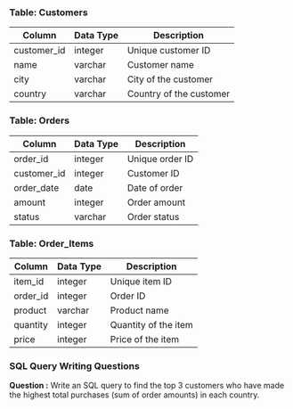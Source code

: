 ### Table: Customers

| Column | Data Type | Description |
| --- | --- | --- |
| customer_id | integer | Unique customer ID |
| name | varchar | Customer name |
| city | varchar | City of the customer |
| country | varchar | Country of the customer |

### Table: Orders

| Column | Data Type | Description |
| --- | --- | --- |
| order_id | integer | Unique order ID |
| customer_id | integer | Customer ID |
| order_date | date | Date of order |
| amount | integer | Order amount |
| status | varchar | Order status |

### Table: Order_Items

| Column | Data Type | Description |
| --- | --- | --- |
| item_id | integer | Unique item ID |
| order_id | integer | Order ID |
| product | varchar | Product name |
| quantity | integer | Quantity of the item |
| price | integer | Price of the item |

### **SQL Query Writing Questions**

**Question :**
Write an SQL query to find the top 3 customers who have made the highest total purchases (sum of order amounts) in each country.
